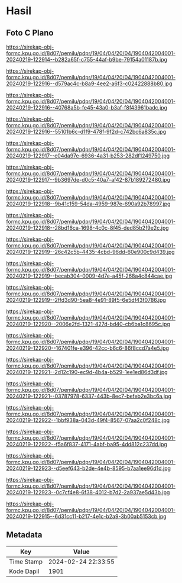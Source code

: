 # Hasil

## Foto C Plano

https://sirekap-obj-formc.kpu.go.id/8d07/pemilu/pdpr/19/04/04/20/04/1904042004001-20240219-122914--b282a65f-c755-44af-b9be-79154a01187b.jpg

https://sirekap-obj-formc.kpu.go.id/8d07/pemilu/pdpr/19/04/04/20/04/1904042004001-20240219-122916--d579ac4c-b8a9-4ee2-a6f3-c02422888b80.jpg

https://sirekap-obj-formc.kpu.go.id/8d07/pemilu/pdpr/19/04/04/20/04/1904042004001-20240219-122916--40768a5b-fe45-43a0-b3af-f8f43961badc.jpg

https://sirekap-obj-formc.kpu.go.id/8d07/pemilu/pdpr/19/04/04/20/04/1904042004001-20240219-122916--55101b6c-d1f9-478f-9f2d-c742bc6a835c.jpg

https://sirekap-obj-formc.kpu.go.id/8d07/pemilu/pdpr/19/04/04/20/04/1904042004001-20240219-122917--c04da97e-6936-4a31-b253-282df1249750.jpg

https://sirekap-obj-formc.kpu.go.id/8d07/pemilu/pdpr/19/04/04/20/04/1904042004001-20240219-122917--9b3697de-d0c5-40a7-af42-87b189272480.jpg

https://sirekap-obj-formc.kpu.go.id/8d07/pemilu/pdpr/19/04/04/20/04/1904042004001-20240219-122918--9b41c159-54da-4959-987e-690a92b78997.jpg

https://sirekap-obj-formc.kpu.go.id/8d07/pemilu/pdpr/19/04/04/20/04/1904042004001-20240219-122918--28bd16ca-1698-4c0c-8f45-ded85b2f9e2c.jpg

https://sirekap-obj-formc.kpu.go.id/8d07/pemilu/pdpr/19/04/04/20/04/1904042004001-20240219-122919--26c42c5b-4435-4cbd-96dd-60e900c9d439.jpg

https://sirekap-obj-formc.kpu.go.id/8d07/pemilu/pdpr/19/04/04/20/04/1904042004001-20240219-122919--becab304-0009-4d7e-a45f-268a4c844cae.jpg

https://sirekap-obj-formc.kpu.go.id/8d07/pemilu/pdpr/19/04/04/20/04/1904042004001-20240219-122919--2ffd3d90-5ea8-4e91-89f5-6e5df43f0786.jpg

https://sirekap-obj-formc.kpu.go.id/8d07/pemilu/pdpr/19/04/04/20/04/1904042004001-20240219-122920--2006e2fd-1321-427d-bd40-cb6ba1c8695c.jpg

https://sirekap-obj-formc.kpu.go.id/8d07/pemilu/pdpr/19/04/04/20/04/1904042004001-20240219-122920--167401fe-e396-42cc-b6c6-86f8ccd7a4e5.jpg

https://sirekap-obj-formc.kpu.go.id/8d07/pemilu/pdpr/19/04/04/20/04/1904042004001-20240219-122921--2d12c190-ec9d-4b4a-b529-1ee1ed86d3df.jpg

https://sirekap-obj-formc.kpu.go.id/8d07/pemilu/pdpr/19/04/04/20/04/1904042004001-20240219-122921--03787978-6337-443b-8ec7-befeb2e3bc6a.jpg

https://sirekap-obj-formc.kpu.go.id/8d07/pemilu/pdpr/19/04/04/20/04/1904042004001-20240219-122922--1bbf938a-043d-49f4-8567-07aa2c0f248c.jpg

https://sirekap-obj-formc.kpu.go.id/8d07/pemilu/pdpr/19/04/04/20/04/1904042004001-20240219-122922--f5a6f837-4171-4abf-ba95-4dd812c237dd.jpg

https://sirekap-obj-formc.kpu.go.id/8d07/pemilu/pdpr/19/04/04/20/04/1904042004001-20240219-122923--d5eef643-b2de-4e4b-8595-b7aa1ee96d1d.jpg

https://sirekap-obj-formc.kpu.go.id/8d07/pemilu/pdpr/19/04/04/20/04/1904042004001-20240219-122923--0c7cf4e8-6f38-4012-b7d2-2a937ae5d43b.jpg

https://sirekap-obj-formc.kpu.go.id/8d07/pemilu/pdpr/19/04/04/20/04/1904042004001-20240219-122915--6d31cc11-b217-4e1c-b2a9-3b00ab5153cb.jpg


## Metadata

| Key        | Value               |
| ---------- | ------------------- |
| Time Stamp | 2024-02-24 22:33:55 |
| Kode Dapil | 1901                |



